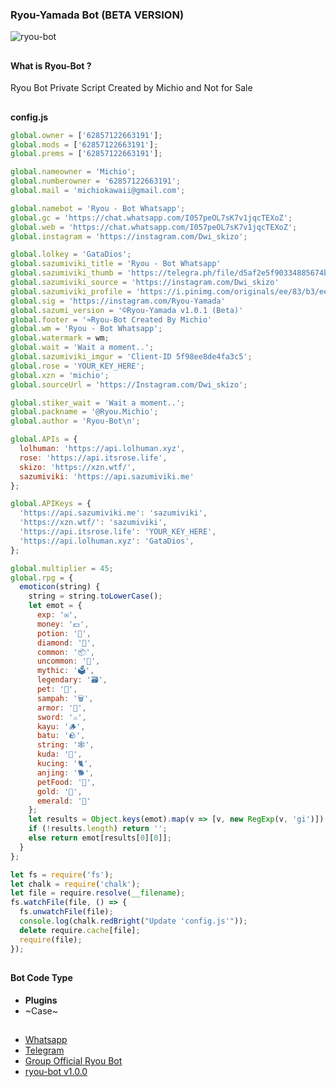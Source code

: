 <h3>Ryou-Yamada Bot (BETA VERSION)</h3>

![ryou-bot](https://telegra.ph/file/10a40a757908e0b2888c5.jpg)

##

<h4>What is Ryou-Bot ?</h4>
<p>Ryou Bot Private Script Created by Michio and Not for Sale</p>

##
<h>**config.js**</h2>

```javascript
global.owner = ['62857122663191'];
global.mods = ['62857122663191'];
global.prems = ['62857122663191'];

global.nameowner = 'Michio';
global.numberowner = '62857122663191';
global.mail = 'michiokawaii@gmail.com';

global.namebot = 'Ryou - Bot Whatsapp';
global.gc = 'https://chat.whatsapp.com/I057peOL7sK7v1jqcTEXoZ';
global.web = 'https://chat.whatsapp.com/I057peOL7sK7v1jqcTEXoZ';
global.instagram = 'https://instagram.com/Dwi_skizo';

global.lolkey = 'GataDios';
global.sazumiviki_title = 'Ryou - Bot Whatsapp'
global.sazumiviki_thumb = 'https://telegra.ph/file/d5af2e5f90334885674b5.jpg'
global.sazumiviki_source = 'https://instagram.com/Dwi_skizo'
global.sazumiviki_profile = 'https://i.pinimg.com/originals/ee/83/b3/ee83b364c152f474b6e85e8b4737462f.jpg'
global.sig = 'https://instagram.com/Ryou-Yamada'
global.sazumi_version = '©Ryou-Yamada v1.0.1 (Beta)'
global.footer = '≈Ryou-Bot Created By Michio'
global.wm = 'Ryou - Bot Whatsapp';
global.watermark = wm;
global.wait = 'Wait a moment..';
global.sazumiviki_imgur = 'Client-ID 5f98ee8de4fa3c5';
global.rose = 'YOUR_KEY_HERE';
global.xzn = 'michio';
global.sourceUrl = 'https://Instagram.com/Dwi_skizo';

global.stiker_wait = 'Wait a moment..';
global.packname = '@Ryou.Michio';
global.author = 'Ryou-Bot\n';

global.APIs = {
  lolhuman: 'https://api.lolhuman.xyz',
  rose: 'https://api.itsrose.life',
  skizo: 'https://xzn.wtf/',
  sazumiviki: 'https://api.sazumiviki.me'
};

global.APIKeys = {
  'https://api.sazumiviki.me': 'sazumiviki',
  'https://xzn.wtf/': 'sazumiviki',
  'https://api.itsrose.life': 'YOUR_KEY_HERE',
  'https://api.lolhuman.xyz': 'GataDios',
};

global.multiplier = 45;
global.rpg = {
  emoticon(string) {
    string = string.toLowerCase();
    let emot = {
      exp: '✉️',
      money: '💵',
      potion: '🥤',
      diamond: '💎',
      common: '📦',
      uncommon: '🎁',
      mythic: '🗳️',
      legendary: '🗃️',
      pet: '🎁',
      sampah: '🗑',
      armor: '🥼',
      sword: '⚔️',
      kayu: '🪵',
      batu: '🪨',
      string: '🕸️',
      kuda: '🐎',
      kucing: '🐈',
      anjing: '🐕',
      petFood: '🍖',
      gold: '👑',
      emerald: '💚'
    };
    let results = Object.keys(emot).map(v => [v, new RegExp(v, 'gi')]).filter(v => v[1].test(string));
    if (!results.length) return '';
    else return emot[results[0][0]];
  }
};

let fs = require('fs');
let chalk = require('chalk');
let file = require.resolve(__filename);
fs.watchFile(file, () => {
  fs.unwatchFile(file);
  console.log(chalk.redBright("Update 'config.js'"));
  delete require.cache[file];
  require(file);
});
```
##

<h4>Bot Code Type</h4>

- <b>Plugins</b>
- ~Case~

##

- [Whatsapp](https://wa.me/+62857122663191)
- [Telegram](https://t.me/michiokawaii)
- [Group Official Ryou Bot](https://chat.whatsapp.com/IsLUDInfrTC4Tv74I96imL)
- [ryou-bot v1.0.0](https://wa.me/6285742548496?text=.menu)
##
